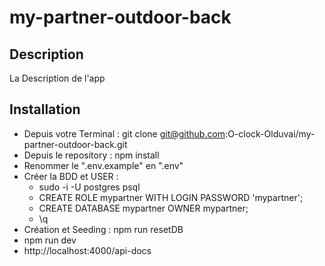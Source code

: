 # my-partner-outdoor-back

## Description

La Description de l'app

## Installation

* Depuis votre Terminal : git clone git@github.com:O-clock-Olduvai/my-partner-outdoor-back.git
* Depuis le  repository : npm install
* Renommer le ".env.example" en ".env"
* Créer la BDD et USER :
  * sudo -i -U postgres psql
  * CREATE ROLE mypartner WITH LOGIN PASSWORD 'mypartner';
  * CREATE DATABASE mypartner OWNER mypartner;
  * \q
* Création et Seeding : npm run resetDB
* npm run dev
* http://localhost:4000/api-docs

